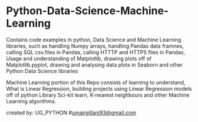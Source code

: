 # Python-Data-Science-Machine-Learning

Contains code examples in python, Data Science and Machine Learning libraries, such as handling Numpy arrays, handling Pandas data framnes, calling SQL csv.files in Pandas, calling HTTTP and HTTPS files in Pandas, Usage and understanding of Matplotlib, drawing plots off of Matplotlib.pyplot, drawing and analysing data plots in Seaborn and other Python Data Science libraries

Machine Learning portion of this Repo consists of learning to understand, What is Linear Regression, building projects using Linear Regression models off of python Library Sci-kit learn, K-nearest neighbours and other Machine Learning algorithms. 

created by: UG_PYTHON
#umairgillani93@gmail.com


